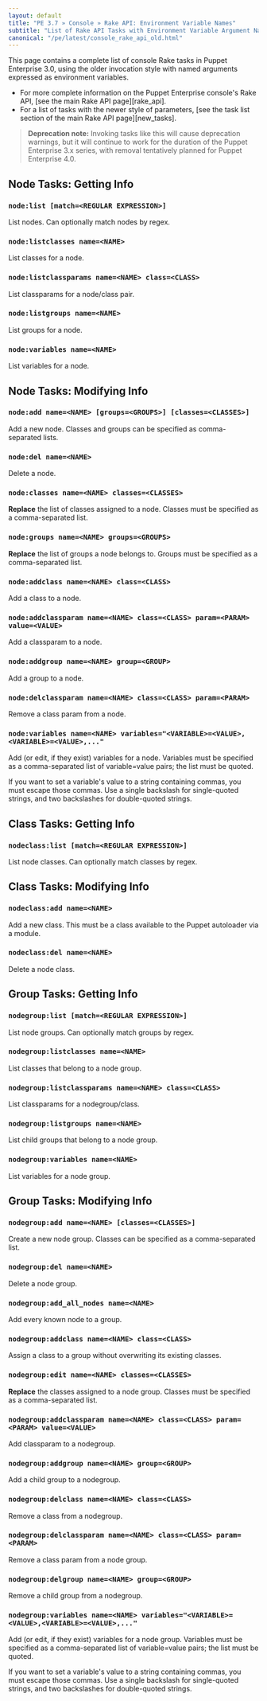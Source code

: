 ```yaml
---
layout: default
title: "PE 3.7 » Console » Rake API: Environment Variable Names"
subtitle: "List of Rake API Tasks with Environment Variable Argument Names"
canonical: "/pe/latest/console_rake_api_old.html"
---
```


This page contains a complete list of console Rake tasks in Puppet Enterprise 3.0, using the older invocation style with named arguments expressed as environment variables.

- For more complete information on the Puppet Enterprise console's Rake API, [see the main Rake API page][rake_api].
- For a list of tasks with the newer style of parameters, [see the task list section of the main Rake API page][new_tasks].

> **Deprecation note:** Invoking tasks like this will cause deprecation warnings, but it will continue to work for the duration of the Puppet Enterprise 3.x series, with removal tentatively planned for Puppet Enterprise 4.0.

Node Tasks: Getting Info
-----

### `node:list [match=<REGULAR EXPRESSION>]`

List nodes. Can optionally match nodes by regex.

### `node:listclasses name=<NAME>`

List classes for a node.

### `node:listclassparams name=<NAME> class=<CLASS>`

List classparams for a node/class pair.

### `node:listgroups name=<NAME>`

List groups for a node.

### `node:variables name=<NAME>`

List variables for a node.


Node Tasks: Modifying Info
-----

### `node:add name=<NAME> [groups=<GROUPS>] [classes=<CLASSES>]`

Add a new node. Classes and groups can be specified as comma-separated lists.

### `node:del name=<NAME>`

Delete a node.

### `node:classes name=<NAME> classes=<CLASSES>`

**Replace** the list of classes assigned to a node. Classes must be specified as a comma-separated list.

### `node:groups name=<NAME> groups=<GROUPS>`

**Replace** the list of groups a node belongs to. Groups must be specified as a comma-separated list.

### `node:addclass name=<NAME> class=<CLASS>`

Add a class to a node.

### `node:addclassparam name=<NAME> class=<CLASS> param=<PARAM> value=<VALUE>`

Add a classparam to a node.

### `node:addgroup name=<NAME> group=<GROUP>`

Add a group to a node.

### `node:delclassparam name=<NAME> class=<CLASS> param=<PARAM>`

Remove a class param from a node.

### `node:variables name=<NAME> variables="<VARIABLE>=<VALUE>,<VARIABLE>=<VALUE>,..."`

Add (or edit, if they exist) variables for a node. Variables must be specified as a comma-separated list of variable=value pairs; the list must be quoted.

If you want to set a variable's value to a string containing commas, you must escape those commas. Use a single backslash for single-quoted strings, and two backslashes for double-quoted strings.

Class Tasks: Getting Info
-----

### `nodeclass:list [match=<REGULAR EXPRESSION>]`

List node classes. Can optionally match classes by regex.

Class Tasks: Modifying Info
-----

### `nodeclass:add name=<NAME>`

Add a new class. This must be a class available to the Puppet autoloader via a module.

### `nodeclass:del name=<NAME>`

Delete a node class.

Group Tasks: Getting Info
-----

### `nodegroup:list [match=<REGULAR EXPRESSION>]`

List node groups. Can optionally match groups by regex.

### `nodegroup:listclasses name=<NAME>`

List classes that belong to a node group.

### `nodegroup:listclassparams name=<NAME> class=<CLASS>`

List classparams for a nodegroup/class.

### `nodegroup:listgroups name=<NAME>`

List child groups that belong to a node group.

### `nodegroup:variables name=<NAME>`

List variables for a node group.


Group Tasks: Modifying Info
-----

### `nodegroup:add name=<NAME> [classes=<CLASSES>]`

Create a new node group. Classes can be specified as a comma-separated list.

### `nodegroup:del name=<NAME>`

Delete a node group.

### `nodegroup:add_all_nodes name=<NAME>`

Add every known node to a group.

### `nodegroup:addclass name=<NAME> class=<CLASS>`

Assign a class to a group without overwriting its existing classes.

### `nodegroup:edit name=<NAME> classes=<CLASSES>`

**Replace** the classes assigned to a node group. Classes must be specified as a comma-separated list.

### `nodegroup:addclassparam name=<NAME> class=<CLASS> param=<PARAM> value=<VALUE>`

Add classparam to a nodegroup.

### `nodegroup:addgroup name=<NAME> group=<GROUP>`

Add a child group to a nodegroup.

### `nodegroup:delclass name=<NAME> class=<CLASS>`

Remove a class from a nodegroup.

### `nodegroup:delclassparam name=<NAME> class=<CLASS> param=<PARAM>`

Remove a class param from a node group.

### `nodegroup:delgroup name=<NAME> group=<GROUP>`

Remove a child group from a nodegroup.

### `nodegroup:variables name=<NAME> variables="<VARIABLE>=<VALUE>,<VARIABLE>=<VALUE>,..."`

Add (or edit, if they exist) variables for a node group. Variables must be specified as a comma-separated list of variable=value pairs; the list must be quoted.

If you want to set a variable's value to a string containing commas, you must escape those commas. Use a single backslash for single-quoted strings, and two backslashes for double-quoted strings.
